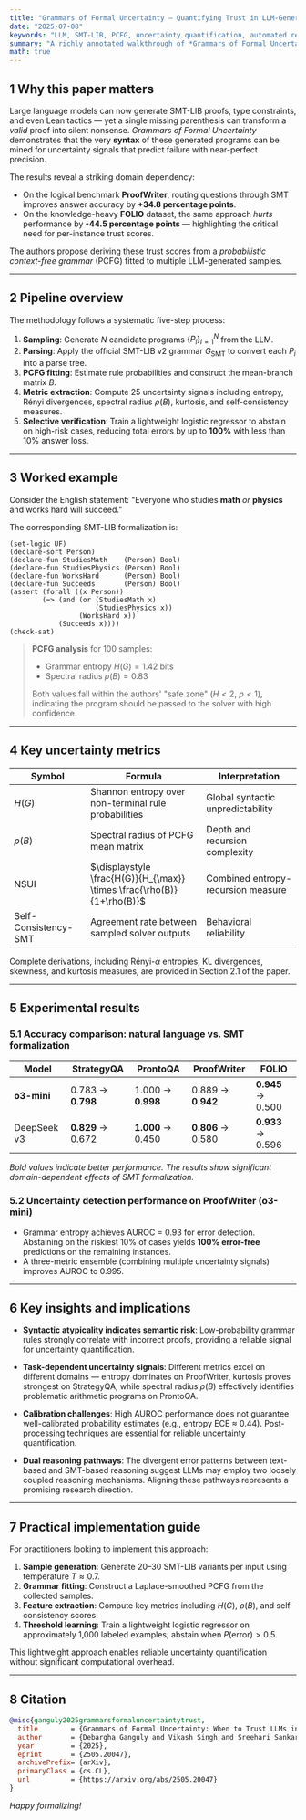 ```yaml
---
title: "Grammars of Formal Uncertainty — Quantifying Trust in LLM-Generated Proofs"
date: "2025-07-08"
keywords: "LLM, SMT-LIB, PCFG, uncertainty quantification, automated reasoning, Formal Reasoning"
summary: "A richly annotated walkthrough of *Grammars of Formal Uncertainty: When to Trust LLMs in Automated Reasoning Tasks* — complete with equations, SMT-LIB snippets, metric tables, and actionable lessons for anyone auto-formalising natural-language problems."
math: true  
---
```


## 1   Why this paper matters

Large language models can now generate SMT-LIB proofs, type constraints, and even Lean tactics — yet a single missing parenthesis can transform a *valid* proof into silent nonsense. *Grammars of Formal Uncertainty* demonstrates that the very **syntax** of these generated programs can be mined for uncertainty signals that predict failure with near-perfect precision.

The results reveal a striking domain dependency:
* On the logical benchmark **ProofWriter**, routing questions through SMT improves answer accuracy by **+34.8 percentage points**.
* On the knowledge-heavy **FOLIO** dataset, the same approach *hurts* performance by **-44.5 percentage points** — highlighting the critical need for per-instance trust scores.

The authors propose deriving these trust scores from a *probabilistic context-free grammar* (PCFG) fitted to multiple LLM-generated samples.

---
## 2   Pipeline overview

The methodology follows a systematic five-step process:

1. **Sampling**: Generate *N* candidate programs $\{P_i\}_{i=1}^N$ from the LLM.
2. **Parsing**: Apply the official SMT-LIB v2 grammar $G_{\text{SMT}}$ to convert each $P_i$ into a parse tree.
3. **PCFG fitting**: Estimate rule probabilities and construct the mean-branch matrix $B$.
4. **Metric extraction**: Compute 25 uncertainty signals including entropy, Rényi divergences, spectral radius $\rho(B)$, kurtosis, and self-consistency measures.
5. **Selective verification**: Train a lightweight logistic regressor to abstain on high-risk cases, reducing total errors by up to **100%** with less than 10% answer loss.

---
## 3   Worked example

Consider the English statement: "Everyone who studies **math** *or* **physics** and works hard will succeed."

The corresponding SMT-LIB formalization is:

```smt2
(set-logic UF)
(declare-sort Person)
(declare-fun StudiesMath    (Person) Bool)
(declare-fun StudiesPhysics (Person) Bool)
(declare-fun WorksHard      (Person) Bool)
(declare-fun Succeeds       (Person) Bool)
(assert (forall ((x Person))
        (=> (and (or (StudiesMath x)
                     (StudiesPhysics x))
                 (WorksHard x))
            (Succeeds x))))
(check-sat)
```

> **PCFG analysis** for 100 samples:
>
> * Grammar entropy $H(G) = 1.42$ bits  
> * Spectral radius $\rho(B) = 0.83$  
> 
> Both values fall within the authors' "safe zone" ($H < 2$, $\rho < 1$), indicating the program should be passed to the solver with high confidence.

---
## 4   Key uncertainty metrics

| Symbol | Formula | Interpretation |
|--------|---------|----------------|
| $H(G)$ | Shannon entropy over non-terminal rule probabilities | Global syntactic unpredictability |
| $\rho(B)$ | Spectral radius of PCFG mean matrix | Depth and recursion complexity |
| NSUI | $\displaystyle \frac{H(G)}{H_{\max}} \times \frac{\rho(B)}{1+\rho(B)}$ | Combined entropy-recursion measure |
| Self-Consistency-SMT | Agreement rate between sampled solver outputs | Behavioral reliability |

Complete derivations, including Rényi-$\alpha$ entropies, KL divergences, skewness, and kurtosis measures, are provided in Section 2.1 of the paper.

---
## 5   Experimental results

### 5.1  Accuracy comparison: natural language vs. SMT formalization

| Model | StrategyQA | ProntoQA | ProofWriter | FOLIO |
|-------|------------|----------|-------------|-------|
| **o3-mini** | 0.783 → **0.798** | 1.000 → **0.998** | 0.889 → **0.942** | **0.945** → 0.500 |
| DeepSeek v3 | **0.829** → 0.672 | **1.000** → 0.450 | **0.806** → 0.580 | **0.933** → 0.596 |

*Bold values indicate better performance. The results show significant domain-dependent effects of SMT formalization.*

### 5.2  Uncertainty detection performance on ProofWriter (o3-mini)

* Grammar entropy achieves AUROC = 0.93 for error detection.  
  Abstaining on the riskiest 10% of cases yields **100% error-free** predictions on the remaining instances.
* A three-metric ensemble (combining multiple uncertainty signals) improves AUROC to 0.995.

---
## 6   Key insights and implications

* **Syntactic atypicality indicates semantic risk**: Low-probability grammar rules strongly correlate with incorrect proofs, providing a reliable signal for uncertainty quantification.

* **Task-dependent uncertainty signals**: Different metrics excel on different domains — entropy dominates on ProofWriter, kurtosis proves strongest on StrategyQA, while spectral radius $\rho(B)$ effectively identifies problematic arithmetic programs on ProntoQA.

* **Calibration challenges**: High AUROC performance does not guarantee well-calibrated probability estimates (e.g., entropy ECE ≈ 0.44). Post-processing techniques are essential for reliable uncertainty quantification.

* **Dual reasoning pathways**: The divergent error patterns between text-based and SMT-based reasoning suggest LLMs may employ two loosely coupled reasoning mechanisms. Aligning these pathways represents a promising research direction.

---
## 7   Practical implementation guide

For practitioners looking to implement this approach:

1. **Sample generation**: Generate 20–30 SMT-LIB variants per input using temperature $T \approx 0.7$.
2. **Grammar fitting**: Construct a Laplace-smoothed PCFG from the collected samples.
3. **Feature extraction**: Compute key metrics including $H(G)$, $\rho(B)$, and self-consistency scores.
4. **Threshold learning**: Train a lightweight logistic regressor on approximately 1,000 labeled examples; abstain when $P(\text{error}) > 0.5$.

This lightweight approach enables reliable uncertainty quantification without significant computational overhead.

---
## 8   Citation

```bibtex
@misc{ganguly2025grammarsformaluncertaintytrust,
  title        = {Grammars of Formal Uncertainty: When to Trust LLMs in Automated Reasoning Tasks},
  author       = {Debargha Ganguly and Vikash Singh and Sreehari Sankar and Biyao Zhang and Xuecen Zhang and Srinivasan Iyengar and Xiaotian Han and Amit Sharma and Shivkumar Kalyanaraman and Vipin Chaudhary},
  year         = {2025},
  eprint       = {2505.20047},
  archivePrefix= {arXiv},
  primaryClass = {cs.CL},
  url          = {https://arxiv.org/abs/2505.20047}
}
```

*Happy formalizing!*
